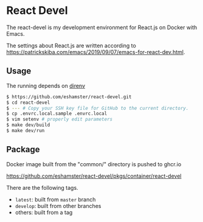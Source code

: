 # React Devel 

The react-devel is my development environment for React.js on Docker with Emacs.

The settings about React.js are written according to <https://patrickskiba.com/emacs/2019/09/07/emacs-for-react-dev.html>.

## Usage

The running depends on [direnv](https://github.com/direnv/direnv)

```sh
$ https://github.com/eshamster/react-devel.git
$ cd react-devel
$ --- # Copy your SSH key file for GitHub to the current directory.
$ cp .envrc.local.sample .envrc.local
$ vim setenv # properly edit parameters
$ make dev/build
$ make dev/run
```

## Package

Docker image built from the "common/" directory is pushed to ghcr.io

https://github.com/eshamster/react-devel/pkgs/container/react-devel

There are the following tags.

- `latest`: built from `master` branch
- `develop`: built from other branches
- others: built from a tag

